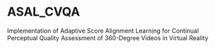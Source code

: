 # ASAL_CVQA
 Implementation of Adaptive Score Alignment Learning for Continual Perceptual Quality Assessment of 360-Degree Videos in Virtual Reality
